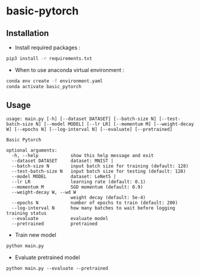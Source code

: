 # basic-pytorch

## Installation

- Install required packages :

```bash
pip3 install -r requirements.txt
```

- When to use anaconda virtual environment :

```bash
conda env create -f environment.yaml
conda activate basic_pytorch
```

## Usage

```
usage: main.py [-h] [--dataset DATASET] [--batch-size N] [--test-batch-size N] [--model MODEL] [--lr LR] [--momentum M] [--weight-decay W] [--epochs N] [--log-interval N] [--evaluate] [--pretrained]

Basic Pytorch

optional arguments:
  -h, --help            show this help message and exit
  --dataset DATASET     dataset: MNIST |
  --batch-size N        input batch size for training (default: 128)
  --test-batch-size N   input batch size for testing (default: 128)
  --model MODEL         dataset: LeNet5 |
  --lr LR               learning rate (default: 0.1)
  --momentum M          SGD momentum (default: 0.9)
  --weight-decay W, --wd W
                        weight decay (default: 5e-4)
  --epochs N            number of epochs to train (default: 200)
  --log-interval N      how many batches to wait before logging training status
  --evaluate            evaluate model
  --pretrained          pretrained
```

- Train new model
```bash
python main.py
```

- Evaluate pretrained model
```
python main.py --evaluate --pretrained
```
